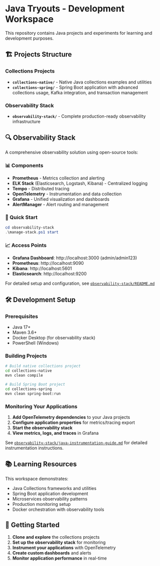# Java Tryouts - Development Workspace

This repository contains Java projects and experiments for learning and development purposes.

## 🏗️ Projects Structure

### Collections Projects
- **`collections-native/`** - Native Java collections examples and utilities
- **`collections-spring/`** - Spring Boot application with advanced collections usage, Kafka integration, and transaction management

### Observability Stack
- **`observability-stack/`** - Complete production-ready observability infrastructure

## 🔍 Observability Stack

A comprehensive observability solution using open-source tools:

### 📊 Components
- **Prometheus** - Metrics collection and alerting
- **ELK Stack** (Elasticsearch, Logstash, Kibana) - Centralized logging
- **Tempo** - Distributed tracing
- **OpenTelemetry** - Instrumentation and data collection
- **Grafana** - Unified visualization and dashboards
- **AlertManager** - Alert routing and management

### 🚀 Quick Start
```powershell
cd observability-stack
.\manage-stack.ps1 start
```

### 📈 Access Points
- **Grafana Dashboard**: http://localhost:3000 (admin/admin123)
- **Prometheus**: http://localhost:9090
- **Kibana**: http://localhost:5601
- **Elasticsearch**: http://localhost:9200

For detailed setup and configuration, see [`observability-stack/README.md`](observability-stack/README.md)

## 🛠️ Development Setup

### Prerequisites
- Java 17+
- Maven 3.6+
- Docker Desktop (for observability stack)
- PowerShell (Windows)

### Building Projects
```bash
# Build native collections project
cd collections-native
mvn clean compile

# Build Spring Boot project
cd collections-spring
mvn clean spring-boot:run
```

### Monitoring Your Applications

1. **Add OpenTelemetry dependencies** to your Java projects
2. **Configure application properties** for metrics/tracing export
3. **Start the observability stack**
4. **View metrics, logs, and traces** in Grafana

See [`observability-stack/java-instrumentation-guide.md`](observability-stack/java-instrumentation-guide.md) for detailed instrumentation instructions.

## 📚 Learning Resources

This workspace demonstrates:
- Java Collections frameworks and utilities
- Spring Boot application development
- Microservices observability patterns
- Production monitoring setup
- Docker orchestration with observability tools

## 🎯 Getting Started

1. **Clone and explore** the collections projects
2. **Set up the observability stack** for monitoring
3. **Instrument your applications** with OpenTelemetry
4. **Create custom dashboards** and alerts
5. **Monitor application performance** in real-time